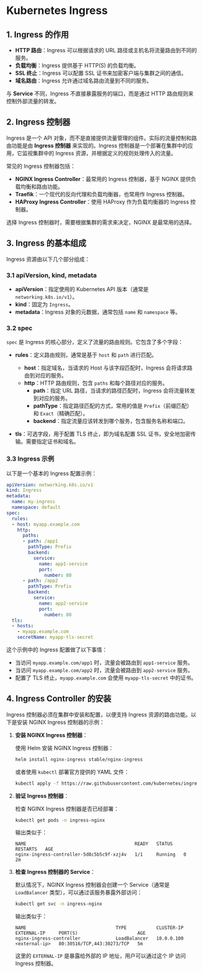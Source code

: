 # Kubernetes Ingress

## 1. **Ingress 的作用**

- **HTTP 路由**：Ingress 可以根据请求的 URL 路径或主机名将流量路由到不同的服务。
- **负载均衡**：Ingress 提供基于 HTTP(S) 的负载均衡。
- **SSL 终止**：Ingress 可以配置 SSL 证书来加密客户端与集群之间的通信。
- **域名路由**：Ingress 允许通过域名路由流量到不同的服务。

与 **Service** 不同，Ingress 不直接暴露服务的端口，而是通过 HTTP 路由规则来控制外部流量的转发。

## 2. **Ingress 控制器**

Ingress 是一个 API 对象，而不是直接提供流量管理的组件。实际的流量控制和路由功能是由 **Ingress 控制器** 来实现的。Ingress 控制器是一个部署在集群中的应用，它监视集群中的 Ingress 资源，并根据定义的规则处理传入的流量。

常见的 Ingress 控制器包括：
- **NGINX Ingress Controller**：最常用的 Ingress 控制器，基于 NGINX 提供负载均衡和路由功能。
- **Traefik**：一个现代的反向代理和负载均衡器，也常用作 Ingress 控制器。
- **HAProxy Ingress Controller**：使用 HAProxy 作为负载均衡器的 Ingress 控制器。

选择 Ingress 控制器时，需要根据集群的需求来决定，NGINX 是最常用的选择。

## 3. **Ingress 的基本组成**

Ingress 资源由以下几个部分组成：

### 3.1 **apiVersion, kind, metadata**
- **apiVersion**：指定使用的 Kubernetes API 版本（通常是 `networking.k8s.io/v1`）。
- **kind**：固定为 `Ingress`。
- **metadata**：Ingress 对象的元数据，通常包括 `name` 和 `namespace` 等。

### 3.2 **spec**
`spec` 是 Ingress 的核心部分，定义了流量的路由规则。它包含了多个字段：

- **rules**：定义路由规则，通常是基于 `host` 和 `path` 进行匹配。
    - **host**：指定域名，当请求的 Host 与该字段匹配时，Ingress 会将请求路由到对应的服务。
    - **http**：HTTP 路由规则，包含 `paths` 和每个路径对应的服务。
        - **path**：指定 URL 路径，当请求的路径匹配时，Ingress 会将流量转发到对应的服务。
        - **pathType**：指定路径匹配的方式，常用的值是 `Prefix`（前缀匹配）和 `Exact`（精确匹配）。
        - **backend**：指定流量应该转发到哪个服务，包含服务名称和端口。

- **tls**：可选字段，用于配置 TLS 终止，即为域名配置 SSL 证书，安全地加密传输。需要指定证书和域名。

### 3.3 **Ingress 示例**

以下是一个基本的 Ingress 配置示例：

```yaml
apiVersion: networking.k8s.io/v1
kind: Ingress
metadata:
  name: my-ingress
  namespace: default
spec:
  rules:
  - host: myapp.example.com
    http:
      paths:
      - path: /app1
        pathType: Prefix
        backend:
          service:
            name: app1-service
            port:
              number: 80
      - path: /app2
        pathType: Prefix
        backend:
          service:
            name: app2-service
            port:
              number: 80
  tls:
  - hosts:
    - myapp.example.com
    secretName: myapp-tls-secret
```

这个示例中的 Ingress 配置做了以下事情：
- 当访问 `myapp.example.com/app1` 时，流量会被路由到 `app1-service` 服务。
- 当访问 `myapp.example.com/app2` 时，流量会被路由到 `app2-service` 服务。
- 配置了 TLS 终止，`myapp.example.com` 会使用 `myapp-tls-secret` 中的证书。

## 4. **Ingress Controller 的安装**

Ingress 控制器必须在集群中安装和配置，以便支持 Ingress 资源的路由功能。以下是安装 NGINX Ingress 控制器的示例：

1. **安装 NGINX Ingress 控制器**：

   使用 Helm 安装 NGINX Ingress 控制器：
   ```bash
   helm install nginx-ingress stable/nginx-ingress
   ```

   或者使用 `kubectl` 部署官方提供的 YAML 文件：
   ```bash
   kubectl apply -f https://raw.githubusercontent.com/kubernetes/ingress-nginx/main/deploy/static/provider/cloud/deploy.yaml
   ```

2. **验证 Ingress 控制器**：

   检查 NGINX Ingress 控制器是否已经部署：
   ```bash
   kubectl get pods -n ingress-nginx
   ```

   输出类似于：
   ```
   NAME                                        READY   STATUS    RESTARTS   AGE
   nginx-ingress-controller-5d8c5b5c9f-xzj4v   1/1     Running   0          2m
   ```

3. **检查 Ingress 控制器的 Service**：

   默认情况下，NGINX Ingress 控制器会创建一个 Service（通常是 `LoadBalancer` 类型），可以通过该服务暴露外部访问：
   ```bash
   kubectl get svc -n ingress-nginx
   ```

   输出类似于：
   ```
   NAME                                 TYPE           CLUSTER-IP     EXTERNAL-IP     PORT(S)                      AGE
   nginx-ingress-controller             LoadBalancer   10.0.0.100     <external-ip>   80:30516/TCP,443:30273/TCP   5m
   ```

   这里的 `EXTERNAL-IP` 是暴露给外部的 IP 地址，用户可以通过这个 IP 访问 Ingress 控制器。
